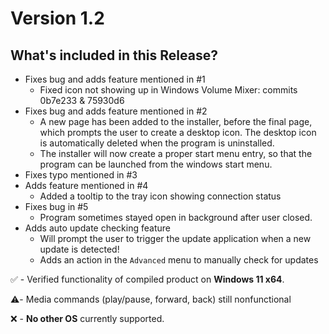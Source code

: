 # Version 1.2
## What's included in this Release?
- Fixes bug and adds feature mentioned in #1
    - Fixed icon not showing up in Windows Volume Mixer: commits 0b7e233 & 75930d6
- Fixes bug and adds feature mentioned in #2
    - A new page has been added to the installer, before the final page, which prompts the user to create a desktop icon. The desktop icon is automatically deleted when the program is uninstalled.
    - The installer will now create a proper start menu entry, so that the program can be launched from the windows start menu.
- Fixes typo mentioned in #3
- Adds feature mentioned in #4
    - Added a tooltip to the tray icon showing connection status
- Fixes bug in #5 
    - Program sometimes stayed open in background after user closed.
- Adds auto update checking feature
    - Will prompt the user to trigger the update application when a new update is detected!
    - Adds an action in the `Advanced` menu to manually check for updates

✅ - Verified functionality of compiled product on **Windows 11 x64**.

⚠️- Media commands (play/pause, forward, back) still nonfunctional

❌ - **No other OS** currently supported.